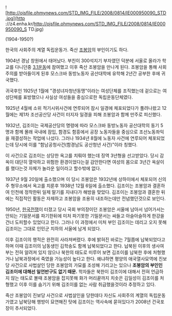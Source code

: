 ![http://ojsfile.ohmynews.com/STD_IMG_FILE/2008/0814/IE000950090_STD.jpg](http
://z4.enha.kr/http://ojsfile.ohmynews.com/STD_IMG_FILE/2008/0814/IE000950090_S
TD.jpg)

(1904-1950?)  

한국의 사회주의 계열 독립운동가. 죽산 [조봉암](%EC%A1%B0%EB%B4%89%EC%95%94.md)의 부인이기도 하다.

1904년 경남 창원에서 태어났다. 부친이 300석지기 부자였던 덕분에 서울로 올라가 학교를 다니던중 [3.1운동](3.1%20%EC%9A%B4%EB%8F%99.md)에 참여했고 이후 죽산 조봉암을 만나게 된다. 조봉암을 통해 사회주의를
받아들이게 된후 모스크바 동방노동자 공산대학에 유학해 2년간 공부한 후에 귀국했다.

귀국후인 1925년 1월에 "경성녀자청년동맹"이라는 여성단체를 조직했는데 겉으로는 여성단체를 표방했으나 사실상 여성들을 중심으로한
독립운동단체였다.  

1925년 4월에 소위 적기시위사건에 연루되어 잠시 일경에 체포되었다가 풀려나왔고 12월에는 제1차 조선공산당 사건이 터지자 일경을 피해
조봉암과 함께 만주로 피신했다.  

1932년, 김조이는 국제공산당의 명령에 따라 모스크바 동방노동자 공산대학의 동기 5명과 함께 몰래 국내에 잠입, 함경도 함흥에서 공장
노동자들을 중심으로 조선노동좌익을 재결성하는 작업에 나섰다. 그러나 1934년 8월에 노동자 사건에 연루되어 체포되었는데 당시에 이를
"함남공청사건(함경남도 공산청년 사건)"이라 칭했다.  

이 사건으로 김조이는 상당한 옥고를 치뤄야 했는데 징역 3년형을 선고받았다. 당시 감옥이 대단히 열악하고 위험한 환경이었다는걸 감안한다면
여성의 몸으로 3년간 옥살이를 했다는것 자체가 놀라운 일이라고 할수밖에 없다.  

1937년 9월 20일에 출소했으며 이 당시 조봉암은 1932년에 상하이에서 체포되어 신의주 형무소에서 옥고를 치룬후 1938년 12월
6일에 출소했다. 김조이는 조봉암과 결혼하여 인천에 정착한뒤 일제 말기를 지내다가 해방을 맞았다. 김조이는 조봉암과 결혼한 뒤에는 직접적인
활동은 자제하고 조봉암을 조용히 내조하는데만 전념했던것으로 보인다.  

1950년, [한국전쟁](%ED%95%9C%EA%B5%AD%EC%A0%84%EC%9F%81.md)이 터졌고 당시 국회 부의장이던
조봉암은 서울에 남아서 넘어가서는 안되는 기밀문서를 파기한뒤에 미처 파기못한 기밀문서는 싸들고 아슬아슬하게 한강을 건너 도피할수 있었다고
한다. 그러나 이 과정에서 미처 부인 김조이는 데리고 오지 못해 김조이는 그대로 인민군 치하의 서울에 남게 되었다.

이후 김조이의 행적은 완전히 사라져버렸다. 후에 밝혀진 바로는 7월쯤에 납북되었다고 하며 이때 김조이의 남동생인 김학송도 함께 납북되었다고
한다. 납북된 이후의 생사여부는 전혀 알려져 있지 않으나 북한의 태도로 미루어 보면 김조이를 납북한 후에 처형했거나 납북과정에서 죽였을
가능성이 높다고 한다. 왜냐하면 평양의 애국열사묘역에 진보당 사건으로 사법살인 당한 조봉암의 가묘를 조성해 기리고는 있으나 **조봉암의
부인인 김조이에 대해선 일언반구도 없기 때문.** 학자들은 북한이 김조이에 대해서 전혀 언급하지 않는 태도로 볼때 조봉암을 잡지못해 화가
머리끝까지 치솟은 김일성이 김조이를 처형했고 이후 이를 숨기기 위해 김조이를 없는 사람 취급했을것이라 추정하고 있다.

죽산 조봉암이 진보당 사건으로 사법살인을 당한데다 자신도 사회주의 계열의 독립운동가였고 납북당해 행방이 묘연해진 탓에 김조이는 역사속에
묻혀있다가 2008년 건국포장이 추서되었다.  

